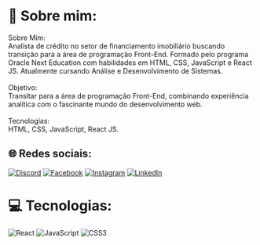 # 💫 Sobre mim:
Sobre Mim:<br>Analista de crédito no setor de financiamento imobiliário buscando transição para a área de programação Front-End. Formado pelo programa Oracle Next Education com habilidades em HTML, CSS, JavaScript e React JS. Atualmente cursando Análise e Desenvolvimento de Sistemas.<br><br>Objetivo:<br>Transitar para a área de programação Front-End, combinando experiência analítica com o fascinante mundo do desenvolvimento web.<br><br>Tecnologias:<br>HTML, CSS, JavaScript, React JS.


## 🌐 Redes sociais:
[![Discord](https://img.shields.io/badge/Discord-%237289DA.svg?logo=discord&logoColor=white)](https://discord.gg/Belotto#0844) [![Facebook](https://img.shields.io/badge/Facebook-%231877F2.svg?logo=Facebook&logoColor=white)](https://www.facebook.com/belottofelipe/) [![Instagram](https://img.shields.io/badge/Instagram-%23E4405F.svg?logo=Instagram&logoColor=white)](https://instagram.com/belottofelipe) [![LinkedIn](https://img.shields.io/badge/LinkedIn-%230077B5.svg?logo=linkedin&logoColor=white)](https://www.linkedin.com/in/felipe-belotto-a34738185/)
 

# 💻  Tecnologias:
![React](https://img.shields.io/badge/react-%2320232a.svg?style=for-the-badge&logo=react&logoColor=%2361DAFB) ![JavaScript](https://img.shields.io/badge/javascript-%23323330.svg?style=for-the-badge&logo=javascript&logoColor=%23F7DF1E) ![CSS3](https://img.shields.io/badge/css3-%231572B6.svg?style=for-the-badge&logo=css3&logoColor=white)

